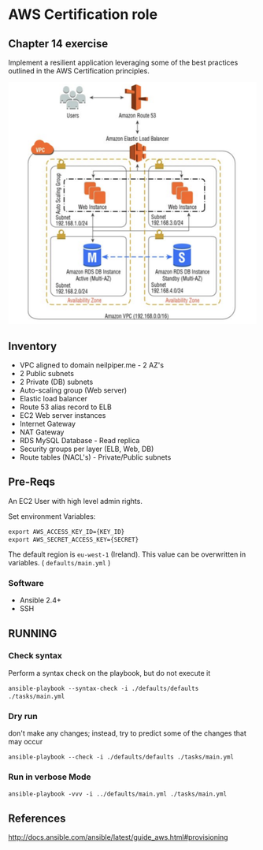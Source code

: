 # AWS Certification role


## Chapter 14 exercise

Implement a resilient application leveraging some of the best practices outlined in the AWS Certification principles.

![arch](./docs/arch.png)

## Inventory

 * VPC aligned to domain neilpiper.me - 2 AZ's
 * 2 Public subnets
 * 2 Private (DB) subnets
 * Auto-scaling group (Web server)
 * Elastic load balancer
 * Route 53 alias record to ELB
 * EC2 Web server instances
 * Internet Gateway
 * NAT Gateway
 * RDS MySQL Database - Read replica
 * Security groups per layer (ELB, Web, DB)
 * Route tables (NACL's) - Private/Public subnets


## Pre-Reqs

 An EC2 User with high level admin rights.

 Set environment Variables:

 ```
 export AWS_ACCESS_KEY_ID={KEY_ID}
 export AWS_SECRET_ACCESS_KEY={SECRET}
 ```

 The default region is `eu-west-1` (Ireland).  This value can be overwritten in variables. ( `defaults/main.yml` )

### Software

* Ansible 2.4+
* SSH

## RUNNING

### Check syntax

Perform a syntax check on the playbook, but do not execute it
```
ansible-playbook --syntax-check -i ./defaults/defaults ./tasks/main.yml
```

### Dry run
don't make any changes; instead, try to predict some of the changes that may occur

```
ansible-playbook --check -i ./defaults/defaults ./tasks/main.yml
```


### Run in verbose Mode
```
ansible-playbook -vvv -i ../defaults/main.yml ./tasks/main.yml
```

## References

http://docs.ansible.com/ansible/latest/guide_aws.html#provisioning
